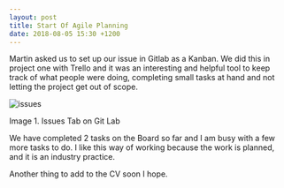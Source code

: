 ```yaml
---
layout: post
title: Start Of Agile Planning
date: 2018-08-05 15:30 +1200
---
```


Martin asked us to set up our issue in Gitlab as a Kanban. We did this in project one with Trello and it was an interesting and helpful tool to keep track of what people were doing, completing small tasks at hand and not letting the project get out of scope.

 <img src="{{ 'assets/images/Project2/issues.JPGG' | relative_url }}" alt="issues" />
 
 
Image 1. Issues Tab on Git Lab

We have completed 2 tasks on the Board so far and I am busy with a few more tasks to do. I like this way of working because the work is planned, and it is an industry practice.  

Another thing to add to the CV soon I hope.

